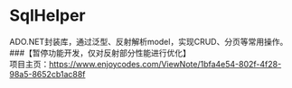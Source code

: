 # SqlHelper
ADO.NET封装库，通过泛型、反射解析model，实现CRUD、分页等常用操作。  
###【暂停功能开发，仅对反射部分性能进行优化】  
项目主页：https://www.enjoycodes.com/ViewNote/1bfa4e54-802f-4f28-98a5-8652cb1ac88f  
